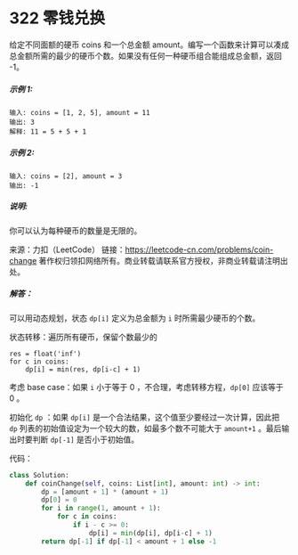# 322 零钱兑换

给定不同面额的硬币 coins 和一个总金额 amount。编写一个函数来计算可以凑成总金额所需的最少的硬币个数。如果没有任何一种硬币组合能组成总金额，返回 -1。

##### 示例 1:

```
输入: coins = [1, 2, 5], amount = 11
输出: 3 
解释: 11 = 5 + 5 + 1
```

##### 示例 2:

```
输入: coins = [2], amount = 3
输出: -1
```

##### 说明:

你可以认为每种硬币的数量是无限的。

来源：力扣（LeetCode）
链接：https://leetcode-cn.com/problems/coin-change
著作权归领扣网络所有。商业转载请联系官方授权，非商业转载请注明出处。

##### 解答：

可以用动态规划，状态 `dp[i]` 定义为总金额为 `i` 时所需最少硬币的个数。

状态转移：遍历所有硬币，保留个数最少的

```
res = float('inf')
for c in coins:
    dp[i] = min(res, dp[i-c] + 1)
```

考虑 base case：如果 `i` 小于等于 0 ，不合理，考虑转移方程，`dp[0]` 应该等于 0 。

初始化 `dp` ：如果 `dp[i]` 是一个合法结果，这个值至少要经过一次计算，因此把 `dp` 列表的初始值设定为一个较大的数，如最多个数不可能大于 `amount+1` 。最后输出时要判断 `dp[-1]` 是否小于初始值。

代码：

```python
class Solution:
    def coinChange(self, coins: List[int], amount: int) -> int:
        dp = [amount + 1] * (amount + 1)
        dp[0] = 0
        for i in range(1, amount + 1):
            for c in coins:
                if i - c >= 0:
                    dp[i] = min(dp[i], dp[i-c] + 1)
        return dp[-1] if dp[-1] < amount + 1 else -1
```

